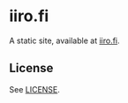 # iiro.fi

A static site, available at [iiro.fi](https://iiro.fi).

## License

See [LICENSE](./LICENSE).
